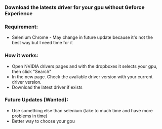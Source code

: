 ### Download the latests driver for your gpu without Geforce Experience

### Requirement:
- Selenium Chrome - May change in future update because it's not the best way but I need time for it

### How it works:
- Open NVIDIA drivers pages and with the dropboxes it selects your gpu, then click "Search"
- In the new page. Check the avaliable driver version with your current driver version.
- Download the latest driver if exists

### Future Updates (Wanted):
- Use something else than selenium (take to much time and have more problems in time)
- Better way to choose your gpu
